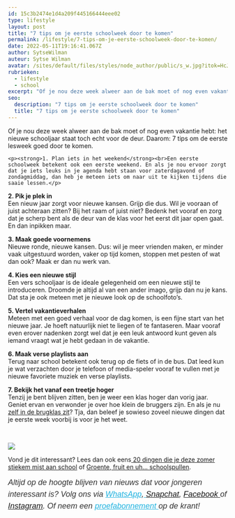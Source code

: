 ```yaml
---
id: 15c3b2474e1d4a209f445166444eee02
type: lifestyle
layout: post
title: "7 tips om je eerste schoolweek door te komen"
permalink: /lifestyle/7-tips-om-je-eerste-schoolweek-door-te-komen/
date: 2022-05-11T19:16:41.067Z
author: SytseWilman
auteur: Sytse Wilman
avatar: /sites/default/files/styles/node_author/public/s_w.jpg?itok=HcJ5dcGp
rubrieken:
  - lifestyle
  - school
excerpt: "Of je nou deze week alweer aan de bak moet of nog even vakantie hebt: het nieuwe schooljaar staat toch echt voor de deur. Daarom: 7 tips om de eerste lesweek goed door te komen.  "
seo:
  description: "7 tips om je eerste schoolweek door te komen"
  title: "7 tips om je eerste schoolweek door te komen"
---
```

Of je nou deze week alweer aan de bak moet of nog even vakantie hebt: het nieuwe schooljaar staat toch echt voor de deur. Daarom: 7 tips om de eerste lesweek goed door te komen.  

    <p><strong>1. Plan iets in het weekend</strong><br>Een eerste schoolweek betekent ook een eerste weekend. En als je nou ervoor zorgt dat je iets leuks in je agenda hebt staan voor zaterdagavond of zondagmiddag, dan heb je meteen iets om naar uit te kijken tijdens die saaie lessen.</p>
<p><strong>2. Pik je plek in</strong><br>Een nieuw jaar zorgt voor nieuwe kansen. Grijp die dus. Wil je vooraan of juist achteraan zitten? Bij het raam of juist niet? Bedenk het vooraf en zorg dat je scherp bent als de deur van de klas voor het eerst dit jaar open gaat. En dan inpikken maar.</p>
<p><strong>3. Maak goede voornemens</strong><br>Nieuwe ronde, nieuwe kansen. Dus: wil je meer vrienden maken, er minder vaak uitgestuurd worden, vaker op tijd komen, stoppen met pesten of wat dan ook? Maak er dan nu werk van.</p>
<p><strong>4. Kies een nieuwe stijl</strong><br>Een vers schooljaar is de ideale gelegenheid om een nieuwe stijl te introduceren. Droomde je altijd al van een ander imago, grijp dan nu je kans. Dat sta je ook meteen met je nieuwe look op de schoolfoto’s. </p>
<p><strong>5. Vertel vakantieverhalen</strong><br>Meteen met een goed verhaal voor de dag komen, is een fijne start van het nieuwe jaar. Je hoeft natuurlijk niet te liegen of te fantaseren. Maar vooraf even erover nadenken zorgt wel dat je een leuk antwoord kunt geven als iemand vraagt wat je hebt gedaan in de vakantie.</p>
<p><strong>6. Maak verse playlists aan</strong><br>Terug naar school betekent ook terug op de fiets of in de bus. Dat leed kun je wat verzachten door je telefoon of media-speler vooraf te vullen met je nieuwe favoriete muziek en verse playlists.</p>
<p><strong>7. Bekijk het vanaf een treetje hoger</strong><br>Tenzij je bent blijven zitten, ben je weer een klas hoger dan vorig jaar. Geniet ervan en verwonder je over hoe klein de bruggers zijn. En als je nu <a href="http://www.brugklasvoorbeginners.nl" target="_blank">zelf in de brugklas zit</a>? Tja, dan beleef je sowieso zoveel nieuwe dingen dat je eerste week voorbij is voor je het weet.</p>
<p> </p>
<div class="kader">
<p><img class="kaderafbeelding" src="/sites/default/files/ff.png"></p>
<p>Vond je dit interessant? Lees dan ook eens<a href="/lifestyle/fenna-17-van-hoefwijzer-over-het-succes-van-paardentubers" target="_blank"> </a><a href="/school-blogs/20-dingen-die-je-deze-zomer-stiekem-mist-aan-school">20 dingen die je deze zomer stiekem mist aan school</a> of <a href="/nieuws/groente-fruit-en-uh-schoolspullen">Groente, fruit en uh... schoolspullen</a>.</p>
<p><em style="box-sizing: inherit; color: rgb(51, 51, 51); font-family: &quot;PT Sans&quot;, sans-serif; font-size: 18px; line-height: 27px;">Altijd op de hoogte blijven van nieuws dat voor jongeren interessant is? Volg ons via </em><em style="box-sizing: inherit; color: rgb(34, 179, 224); transition: color 0.3s ease; font-family: &quot;PT Sans&quot;, sans-serif; font-size: 18px; line-height: 27px;"><a href="/whatsapp" style="box-sizing: inherit; color: rgb(34, 179, 224); transition: color 0.3s ease; font-family: &quot;PT Sans&quot;, sans-serif; font-size: 18px; line-height: 27px;">WhatsApp</a></em><em style="box-sizing: inherit; color: rgb(51, 51, 51); font-family: &quot;PT Sans&quot;, sans-serif; font-size: 18px; line-height: 27px;">,</em><em style="box-sizing: inherit; color: rgb(34, 179, 224); transition: color 0.3s ease; font-family: &quot;PT Sans&quot;, sans-serif; font-size: 18px; line-height: 27px;"><a href="/whatsapp" style="box-sizing: inherit; color: rgb(34, 179, 224); transition: color 0.3s ease; font-family: &quot;PT Sans&quot;, sans-serif; font-size: 18px; line-height: 27px;"> </a></em><em style="box-sizing: inherit; color: rgb(51, 51, 51); font-family: &quot;PT Sans&quot;, sans-serif; font-size: 18px; line-height: 27px;"><a href="https://www.snapchat.com/add/sevendaysnl">Snapchat</a>, <a href="https://www.facebook.com/7Daysnl?ref=bookmarks">Facebook </a>of <a href="https://instagram.com/7DAysnl/">Instagram</a>. Of </em><em style="box-sizing: inherit; color: rgb(51, 51, 51); font-family: &quot;PT Sans&quot;, sans-serif; font-size: 18px; line-height: 27px;">neem een </em><a href="https://abonneren.sevendays.nl/abonneren/abonnementen/ae/artikel" style="box-sizing: inherit; color: rgb(34, 179, 224); transition: color 0.3s ease; font-family: &quot;PT Sans&quot;, sans-serif; font-size: 18px; line-height: 27px;"><em style="box-sizing: inherit;">proefabonnement </em></a><em style="box-sizing: inherit; color: rgb(51, 51, 51); font-family: &quot;PT Sans&quot;, sans-serif; font-size: 18px; line-height: 27px;">op de krant!</em></p>
</div>
  
